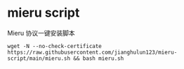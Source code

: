 # mieru script

Mieru 协议一键安装脚本

```shell
wget -N --no-check-certificate https://raw.githubusercontent.com/jianghulun123/mieru-script/main/mieru.sh && bash mieru.sh
```

